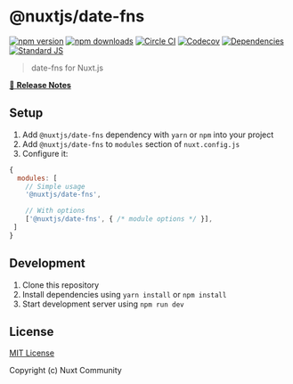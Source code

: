 # @nuxtjs/date-fns

[![npm version][npm-version-src]][npm-version-href]
[![npm downloads][npm-downloads-src]][npm-downloads-href]
[![Circle CI][circle-ci-src]][circle-ci-href]
[![Codecov][codecov-src]][codecov-href]
[![Dependencies][david-dm-src]][david-dm-href]
[![Standard JS][standard-js-src]][standard-js-href]

> date-fns for Nuxt.js

[📖 **Release Notes**](./CHANGELOG.md)

## Setup

1. Add `@nuxtjs/date-fns` dependency with `yarn` or `npm` into your project
2. Add `@nuxtjs/date-fns` to `modules` section of `nuxt.config.js`
3. Configure it:

```js
{
  modules: [
    // Simple usage
    '@nuxtjs/date-fns',

    // With options
    ['@nuxtjs/date-fns', { /* module options */ }],
 ]
}
```

## Development

1. Clone this repository
2. Install dependencies using `yarn install` or `npm install`
3. Start development server using `npm run dev`

## License

[MIT License](./LICENSE)

Copyright (c) Nuxt Community

<!-- Badges -->
[npm-version-src]: https://img.shields.io/npm/dt/@nuxtjs/date-fns.svg?style=flat-square
[npm-version-href]: https://npmjs.com/package/@nuxtjs/date-fns

[npm-downloads-src]: https://img.shields.io/npm/v/@nuxtjs/date-fns/latest.svg?style=flat-square
[npm-downloads-href]: https://npmjs.com/package/@nuxtjs/date-fns

[circle-ci-src]: https://img.shields.io/circleci/project/github/nuxt-community/date-fns-module.svg?style=flat-square
[circle-ci-href]: https://circleci.com/gh/nuxt-community/date-fns-module

[codecov-src]: https://img.shields.io/codecov/c/github/nuxt-community/date-fns-module.svg?style=flat-square
[codecov-href]: https://codecov.io/gh/nuxt-community/date-fns-module

[david-dm-src]: https://david-dm.org/nuxt-community/date-fns-module/status.svg?style=flat-square
[david-dm-href]: https://david-dm.org/nuxt-community/date-fns-module

[standard-js-src]: https://img.shields.io/badge/code_style-standard-brightgreen.svg?style=flat-square
[standard-js-href]: https://standardjs.com
